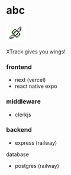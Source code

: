# abc

<img src='./expo/assets/logo.png' width='50'>

XTrack gives you wings!

### frontend

- next (vercel)
- react native expo

### middleware

- clerkjs

### backend

- express (railway)

database
- postgres (railway)
